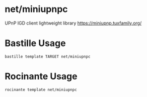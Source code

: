 # net/miniupnpc
UPnP IGD client lightweight library
https://miniupnp.tuxfamily.org/

# Bastille Usage
```shell
bastille template TARGET net/miniupnpc
```

# Rocinante Usage
```shell
rocinante template net/miniupnpc
```
